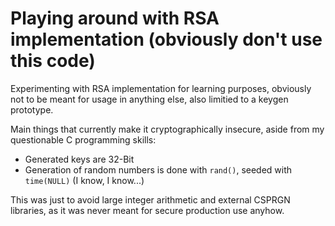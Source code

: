 # Playing around with RSA implementation (obviously don't use this code)
Experimenting with RSA implementation for learning purposes, obviously not to be meant for usage in anything else, also limitied to a keygen prototype.

Main things that currently make it cryptographically insecure, aside from my questionable C programming skills:
 - Generated keys are 32-Bit
 - Generation of random numbers is done with `rand()`, seeded with `time(NULL)` (I know, I know...)

This was just to avoid large integer arithmetic and external CSPRGN libraries, as it was never meant for secure production use anyhow.
